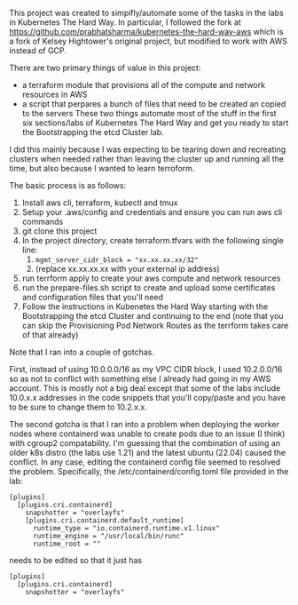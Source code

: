 This project was created to simpifly/automate some of the tasks in the labs in Kubernetes The Hard Way.  In particular, I followed the fork at https://github.com/prabhatsharma/kubernetes-the-hard-way-aws which is a fork of Kelsey Hightower's original project, but modified to work with AWS instead of GCP.

There are two primary things of value in this project:
- a terraform module that provisions all of the compute and network resources in AWS
- a script that perpares a bunch of files that need to be created an copied to the servers
These two things automate most of the stuff in the first six sections/labs of Kubernetes The Hard Way and get you ready to start the Bootstrapping the etcd Cluster lab.

I did this mainly because I was expecting to be tearing down and recreating clusters when needed rather than leaving the cluster up and running all the time, but also because I wanted to learn terroform.


The basic process is as follows:
1. Install aws cli, terraform, kubectl and tmux
2. Setup your .aws/config and credentials and ensure you can run aws cli commands
3. git clone this project
4. In the project directory, create terraform.tfvars with the following single line:
    1. `mgmt_server_cidr_block = "xx.xx.xx.xx/32"`
    2. (replace xx.xx.xx.xx with your external ip address)
5. run terrform apply to create your aws compute and network resources
6. run the prepare-files.sh script to create and upload some certificates and configuration files that you'll need
7. Follow the instructions in Kubenetes the Hard Way starting with the Bootstrapping the etcd Cluster and continuing to the end (note that you can skip the Provisioning Pod Network Routes as the terrform takes care of that already)

Note that I ran into a couple of gotchas.

First, instead of using 10.0.0.0/16 as my VPC CIDR block, I used 10.2.0.0/16 so as not to conflict with something else I already had going in my AWS account.  This is mostly not a big deal except that some of the labs include 10.0.x.x addresses in the code snippets that you'll copy/paste and you have to be sure to change them to 10.2.x.x.

The second gotcha is that I ran into a problem when deploying the worker nodes where containerd was unable to create pods due to an issue (I think) with cgroup2 compatability.  I'm guessing that the combination of using an older k8s distro (the labs use 1.21) and the latest ubuntu (22.04) caused the conflict.  In any case, editing the containerd config file seemed to resolved the problem.  Specifically,
the /etc/containerd/config.toml file provided in the lab:
```
[plugins]
  [plugins.cri.containerd]
    snapshotter = "overlayfs"
    [plugins.cri.containerd.default_runtime]
      runtime_type = "io.containerd.runtime.v1.linux"
      runtime_engine = "/usr/local/bin/runc"
      runtime_root = ""
```
needs to be edited so that it just has
```
[plugins]
  [plugins.cri.containerd]
    snapshotter = "overlayfs"
```

